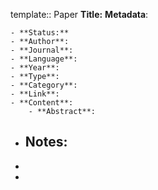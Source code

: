 template:: Paper
**Title:**
**Metadata**:

	- **Status:**
	- **Author**:
	- **Journal**:
	- **Language**:
	- **Year**:
	- **Type**:
	- **Category**:
	- **Link**:
	- **Content**:
		- **Abstract**:
- **Notes:**
	-
-
-